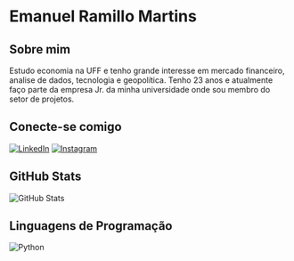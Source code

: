 # Emanuel Ramillo Martins
## Sobre mim
Estudo economia na UFF e tenho grande interesse em mercado financeiro, analise de dados, tecnologia e geopolítica. Tenho 23 anos e atualmente faço parte da empresa Jr. da minha universidade onde sou membro do setor de projetos.
## Conecte-se comigo
[![LinkedIn](https://img.shields.io/badge/LinkedIn-000?style=for-the-badge&logo=linkedin&logoColor=0E76A8)](https://www.linkedin.com/in/emanuelramillo/)
[![Instagram](https://img.shields.io/badge/Instagram-000?style=for-the-badge&logo=instagram)](https://www.instagram.com/emanuel_ramillo/)

## GitHub Stats
![GitHub Stats](https://github-readme-stats.vercel.app/api?username=emanuelramillo&theme=transparent&bg_color=000&border_color=30A3DC&show_icons=true&icon_color=30A3DC&title_color=E94D5F&text_color=FFF)

## Linguagens de Programação
![Python](https://img.shields.io/badge/Python-000?style=for-the-badge&logo=python)